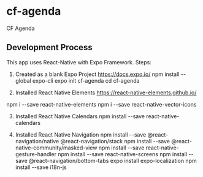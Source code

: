 # cf-agenda
CF Agenda

## Development Process
This app uses React-Native with Expo Framework. Steps:

1. Created as a blank Expo Project
https://docs.expo.io/
npm install --global expo-cli
expo init cf-agenda
cd cf-agenda

2. Installed React Native Elements 
https://react-native-elements.github.io/

npm i --save react-native-elements
npm i --save react-native-vector-icons

3. Installed React Native Calendars
npm install --save react-native-calendars

4. Installed React Native Navigation
npm install --save @react-navigation/native @react-navigation/stack
npm install --save @react-native-community/masked-view
npm install --save react-native-gesture-handler
npm install --save react-native-screens
npm install --save @react-navigation/bottom-tabs
expo install expo-localization
npm install --save i18n-js